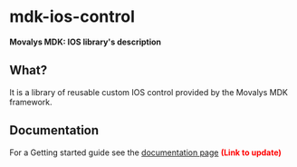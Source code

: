 # mdk-ios-control
**Movalys MDK: IOS library's description**

## What?

It is a library of reusable custom IOS control provided by the Movalys MDK framework.

## Documentation

For a Getting started guide see the [documentation page] <b><font color='red' >(Link to update)</font></b>

[documentation page]:http://movalys.org
